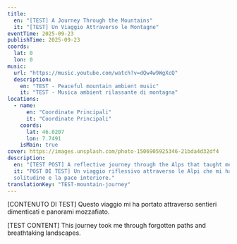 ```yaml
---
title:
  en: "[TEST] A Journey Through the Mountains"
  it: "[TEST] Un Viaggio Attraverso le Montagne"
eventTime: 2025-09-23
publishTime: 2025-09-23
coords:
  lat: 0
  lon: 0
music:
  url: "https://music.youtube.com/watch?v=dQw4w9WgXcQ"
  description:
    en: "TEST - Peaceful mountain ambient music"
    it: "TEST - Musica ambient rilassante di montagna"
locations:
  - name:
      en: "Coordinate Principali"
      it: "Coordinate Principali"
    coords:
      lat: 46.0207
      lon: 7.7491
    isMain: true
cover: https://images.unsplash.com/photo-1506905925346-21bda4d32df4
description:
  en: "[TEST POST] A reflective journey through the Alps that taught me about solitude"
  it: "POST DI TEST] Un viaggio riflessivo attraverso le Alpi che mi ha insegnato la 
  solitudine e la pace interiore."
translationKey: "TEST-mountain-journey"
---
```


[CONTENUTO DI TEST] Questo viaggio mi ha portato attraverso sentieri dimenticati e panorami 
  mozzafiato.

[TEST CONTENT] This journey took me through forgotten paths and breathtaking landscapes.